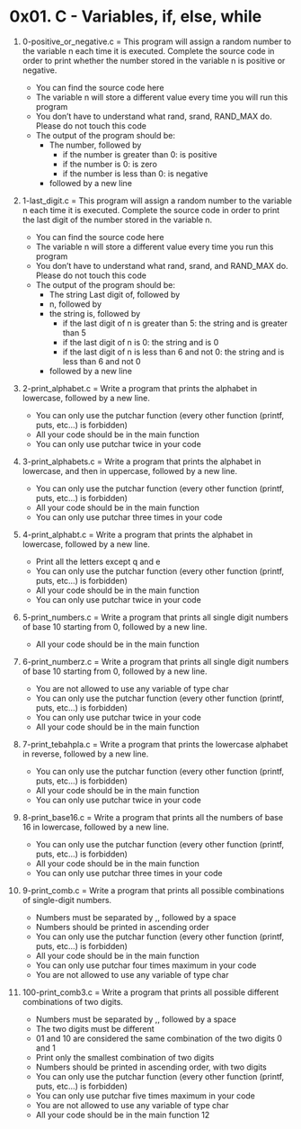# 0x01. C - Variables, if, else, while

1. 0-positive_or_negative.c = This program will assign a random number to the variable n each time it is executed. Complete the source code in order to print whether the number stored in the variable n is positive or negative.

	* You can find the source code here
	* The variable n will store a different value every time you will run this program
	* You don’t have to understand what rand, srand, RAND_MAX do. Please do not touch this code
	* The output of the program should be:
		* The number, followed by
			* if the number is greater than 0: is positive
			* if the number is 0: is zero
			* if the number is less than 0: is negative
		* followed by a new line
2. 1-last_digit.c = This program will assign a random number to the variable n each time it is executed. Complete the source code in order to print the last digit of the number stored in the variable n.

	* You can find the source code here
	* The variable n will store a different value every time you run this program
	* You don’t have to understand what rand, srand, and RAND_MAX do. Please do not touch this code
	* The output of the program should be:
		* The string Last digit of, followed by
		* n, followed by
		* the string is, followed by
			* if the last digit of n is greater than 5: the string and is greater than 5
			* if the last digit of n is 0: the string and is 0
			* if the last digit of n is less than 6 and not 0: the string and is less than 6 and not 0
		* followed by a new line
3. 2-print_alphabet.c = Write a program that prints the alphabet in lowercase, followed by a new line.

	* You can only use the putchar function (every other function (printf, puts, etc…) is forbidden)
	* All your code should be in the main function
	* You can only use putchar twice in your code
4. 3-print_alphabets.c = Write a program that prints the alphabet in lowercase, and then in uppercase, followed by a new line.

	* You can only use the putchar function (every other function (printf, puts, etc…) is forbidden)
	* All your code should be in the main function
	* You can only use putchar three times in your code 
5. 4-print_alphabt.c = Write a program that prints the alphabet in lowercase, followed by a new line.

	* Print all the letters except q and e
	* You can only use the putchar function (every other function (printf, puts, etc…) is forbidden)
	* All your code should be in the main function
	* You can only use putchar twice in your code 
6. 5-print_numbers.c = Write a program that prints all single digit numbers of base 10 starting from 0, followed by a new line.

	* All your code should be in the main function 
7. 6-print_numberz.c = Write a program that prints all single digit numbers of base 10 starting from 0, followed by a new line.

	* You are not allowed to use any variable of type char
	* You can only use the putchar function (every other function (printf, puts, etc…) is forbidden)
	* You can only use putchar twice in your code
	* All your code should be in the main function 
8. 7-print_tebahpla.c = Write a program that prints the lowercase alphabet in reverse, followed by a new line.

	* You can only use the putchar function (every other function (printf, puts, etc…) is forbidden)
	* All your code should be in the main function
	* You can only use putchar twice in your code 
9. 8-print_base16.c = Write a program that prints all the numbers of base 16 in lowercase, followed by a new line.

	* You can only use the putchar function (every other function (printf, puts, etc…) is forbidden)
	* All your code should be in the main function
	* You can only use putchar three times in your code 
10. 9-print_comb.c = Write a program that prints all possible combinations of single-digit numbers.

	* Numbers must be separated by ,, followed by a space
	* Numbers should be printed in ascending order
	* You can only use the putchar function (every other function (printf, puts, etc…) is forbidden)
	* All your code should be in the main function
	* You can only use putchar four times maximum in your code
	* You are not allowed to use any variable of type char 
11. 100-print_comb3.c = Write a program that prints all possible different combinations of two digits.

	* Numbers must be separated by ,, followed by a space
	* The two digits must be different
	* 01 and 10 are considered the same combination of the two digits 0 and 1
	* Print only the smallest combination of two digits
	* Numbers should be printed in ascending order, with two digits
	* You can only use the putchar function (every other function (printf, puts, etc…) is forbidden)
	* You can only use putchar five times maximum in your code
	* You are not allowed to use any variable of type char
	* All your code should be in the main function 
12 
